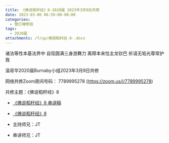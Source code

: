 ```yaml
---
title: 《佛说稻秆经》8-2020届 2023年3月9日共修
date: 2023-03-06 06:59:00-08:00
categories:
  - 慧灯禅修班
tags:
  - 2020届
attachments: /f/up/佛說稻秆经-8-.docx
---
```

诸法等性本基法界中 自现圆满三身游舞力
离障本来怙主龙钦巴 祈请无垢光尊常护我

温哥华2020届Burnaby小组2023年3月9日共修

网络共修Zoom房间号码： 7789995278 (<https://zoom.us/j/7789995278>)

共修主题：《佛说稻秆经》8

* [《佛说稻秆经》8 串讲稿](/f/up/佛說稻秆经-8-.docx)
* [《佛说稻秆经》8](https://www.fohuifayu.com/index.php/huideng-jiangtang/jingdian-jiedu/foshuo-daoganjing/2463-p17079)

* 主持师兄：JT
* 串讲师兄：JT